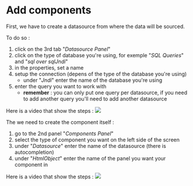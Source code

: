 ﻿# Add components

First, we have to create a datasource from where the data will be sourced.

To do so :
1. click on the 3rd tab "*Datasource Panel*"
2. click on the type of database you're using, for exemple "*SQL Queries*" and "*sql over sqlJndi*"
3. in the properties, set a name
4. setup the connection (depens of the type of the database you're using)
	* under "*Jndi*" enter the name of the database you're using
5. enter the query you want to work with
	* **remember** : you can only put one query per datasource, if you need to add another query you'll need to add another datasource

Here is a video that show the steps :
![](https://i.imgur.com/l9bSUEC.gif)

The we need to create the component itself :
1. go to the 2nd panel "*Components Panel*"
2. select the type of component you want on the left side of the screen
3. under "*Datasource*" enter the name of the datasource (there is autocompletion)
4. under "*HtmlObject*" enter the name of the panel you want your component in

Here is a video that show the steps :
![](https://i.imgur.com/nJUX23f.gif)

